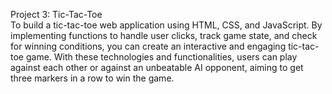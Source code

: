 Project 3: Tic-Tac-Toe<br/>
To build a tic-tac-toe web application using HTML, CSS, and JavaScript. By implementing functions to handle user clicks, track game state, and check for winning conditions, you can create an interactive and engaging tic-tac-toe game. With these technologies and functionalities, users can play against each other or against an unbeatable AI opponent, aiming to get three markers in a row to win the game.
